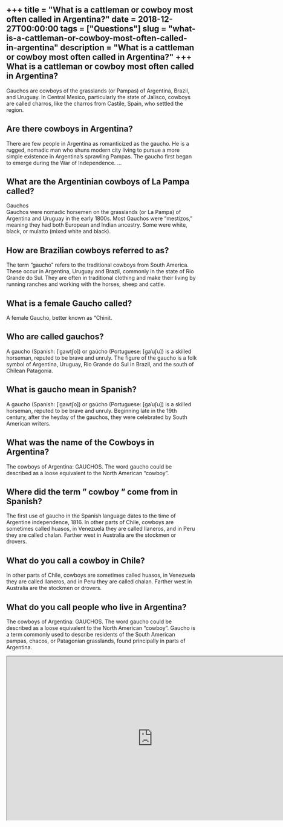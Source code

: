 +++
title = "What is a cattleman or cowboy most often called in Argentina?"
date = 2018-12-27T00:00:00
tags = ["Questions"]
slug = "what-is-a-cattleman-or-cowboy-most-often-called-in-argentina"
description = "What is a cattleman or cowboy most often called in Argentina?"
+++
What is a cattleman or cowboy most often called in Argentina?
-------------------------------------------------------------

Gauchos are cowboys of the grasslands (or Pampas) of Argentina, Brazil, and Uruguay. In Central Mexico, particularly the state of Jalisco, cowboys are called charros, like the charros from Castile, Spain, who settled the region.

Are there cowboys in Argentina?
-------------------------------

There are few people in Argentina as romanticized as the gaucho. He is a rugged, nomadic man who shuns modern city living to pursue a more simple existence in Argentina’s sprawling Pampas. The gaucho first began to emerge during the War of Independence. …

What are the Argentinian cowboys of La Pampa called?
----------------------------------------------------

Gauchos  
Gauchos were nomadic horsemen on the grasslands (or La Pampa) of Argentina and Uruguay in the early 1800s. Most Gauchos were “mestizos,” meaning they had both European and Indian ancestry. Some were white, black, or mulatto (mixed white and black).

How are Brazilian cowboys referred to as?
-----------------------------------------

The term “gaucho” refers to the traditional cowboys from South America. These occur in Argentina, Uruguay and Brazil, commonly in the state of Rio Grande do Sul. They are often in traditional clothing and make their living by running ranches and working with the horses, sheep and cattle.

What is a female Gaucho called?
-------------------------------

A female Gaucho, better known as “Chinit.

Who are called gauchos?
-----------------------

A gaucho (Spanish: \[ˈɡawtʃo\]) or gaúcho (Portuguese: \[ɡaˈuʃu\]) is a skilled horseman, reputed to be brave and unruly. The figure of the gaucho is a folk symbol of Argentina, Uruguay, Rio Grande do Sul in Brazil, and the south of Chilean Patagonia.

What is gaucho mean in Spanish?
-------------------------------

A gaucho (Spanish: \[ˈɡawtʃo\]) or gaúcho (Portuguese: \[ɡaˈuʃu\]) is a skilled horseman, reputed to be brave and unruly. Beginning late in the 19th century, after the heyday of the gauchos, they were celebrated by South American writers.

What was the name of the Cowboys in Argentina?
----------------------------------------------

The cowboys of Argentina: GAUCHOS. The word gaucho could be described as a loose equivalent to the North American “cowboy”.

Where did the term ” cowboy ” come from in Spanish?
---------------------------------------------------

The first use of gaucho in the Spanish language dates to the time of Argentine independence, 1816. In other parts of Chile, cowboys are sometimes called huasos, in Venezuela they are called llaneros, and in Peru they are called chalan. Farther west in Australia are the stockmen or drovers.

What do you call a cowboy in Chile?
-----------------------------------

In other parts of Chile, cowboys are sometimes called huasos, in Venezuela they are called llaneros, and in Peru they are called chalan. Farther west in Australia are the stockmen or drovers.

What do you call people who live in Argentina?
----------------------------------------------

The cowboys of Argentina: GAUCHOS. The word gaucho could be described as a loose equivalent to the North American “cowboy”. Gaucho is a term commonly used to describe residents of the South American pampas, chacos, or Patagonian grasslands, found principally in parts of Argentina.

<iframe allow="accelerometer; autoplay; clipboard-write; encrypted-media; gyroscope; picture-in-picture" allowfullscreen="" class="__youtube_prefs__  epyt-is-override  no-lazyload" data-no-lazy="1" data-origheight="433" data-origwidth="770" data-skipgform_ajax_framebjll="" height="433" id="_ytid_59449" loading="lazy" src="https://www.youtube.com/embed/2lTmvHk0mMc?enablejsapi=1&autoplay=0&cc_load_policy=0&cc_lang_pref=&iv_load_policy=1&loop=0&modestbranding=0&rel=1&fs=1&playsinline=0&autohide=2&theme=dark&color=red&controls=1&" title="YouTube player" width="770"></iframe>